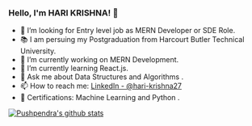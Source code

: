 ### Hello, I'm HARI KRISHNA! 👋


- 🤔 I’m looking for Entry level job as MERN Developer or SDE Role.
- :books: I am persuing my Postgraduation from Harcourt Butler Technical University.
- 🔭 I’m currently working on MERN Development. 
- 🌱 I’m currently learning React.js. 
- 💬 Ask me about Data Structures and Algorithms .
- 📫 How to reach me: [LinkedIn - @hari-krishna27](https://www.linkedin.com/in/hari-krishna27/)
- :page_facing_up: Certifications: Machine Learning and Python .

[![Pushpendra's github stats](https://github-readme-stats.vercel.app/api?username=imkrishna27)](https://github.com/imkrishna27/github-readme-stats)
